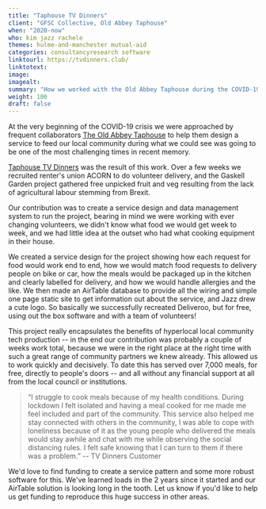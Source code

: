 ```yaml
---
title: "Taphouse TV Dinners"
client: "GFSC Collective, Old Abbey Taphouse"
when: "2020-now"
who: kim jazz rachele
themes: hulme-and-manchester mutual-aid
categories: consultancyresearch software
linktourl: https://tvdinners.club/
linktotext:
image:
imagealt:
summary: "How we worked with the Old Abbey Taphouse during the COVID-19 crisis to create and launch a project distributing free hot meals in the community of Hulme, Manchester."
weight: 100
draft: false
---
```


At the very beginning of the COVID-19 crisis we were approached by frequent collaborators [The Old Abbey Taphouse](https://www.theoldabbeytaphouse.org/) to help them design a service to feed our local community during what we could see was going to be one of the most challenging times in recent memory.

[Taphouse TV Dinners](http://tvdinners.club/) was the result of this work. Over a few weeks we recruited renter's union ACORN to do volunteer delivery, and the Gaskell Garden project gathered free unpicked fruit and veg resulting from the lack of agricultural labour stemming from Brexit.

Our contribution was to create a service design and data management system to run the project, bearing in mind we were working with ever changing volunteers, we didn't know what food we would get week to week, and we had little idea at the outset who had what cooking equipment in their house. 

We created a service design for the project showing how each request for food would work end to end, how we would match food requests to delivery people on bike or car, how the meals would be packaged up in the kitchen and clearly labelled for delivery, and how we would handle allergies and the like. We then made an AirTable database to provide all the wiring and simple one page static site to get information out about the service, and Jazz drew a cute logo. So basically we successfully recreated Deliveroo, but for free, using out the box software and with a team of volunteers!

This project really encapsulates the benefits of hyperlocal local community tech production -- in the end our contribution was probably a couple of weeks work total, because we were in the right place at the right time with such a great range of community partners we knew already. This allowed us to work quickly and decisively. To date this has served over 7,000 meals, for free, directly to people's doors -- and all without any financial support at all from the local council or institutions.

> “I struggle to cook meals because of my health conditions.  During lockdown I felt isolated and having a meal cooked for me made me feel included and part of the community.  This service also helped me stay connected with others in the community, I was able to cope with loneliness because of it as the young people who delivered the meals would stay awhile and chat with me while observing the social distancing rules. I felt safe knowing that I can turn to them if there was a problem.” -- TV Dinners Customer

We'd love to find funding to create a service pattern and some more robust software for this. We've learned loads in the 2 years since it started and our AirTable solution is looking long in the tooth. Let us know if you'd like to help us get funding to reproduce this huge success in other areas.
